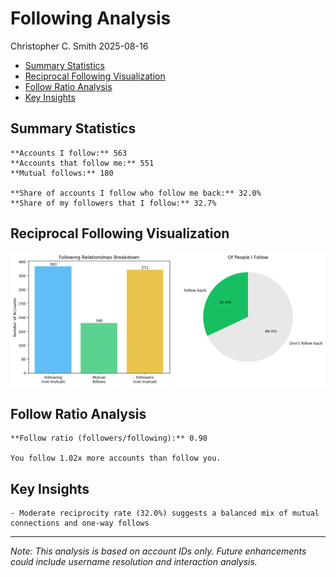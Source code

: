 # Following Analysis
Christopher C. Smith
2025-08-16

- [Summary Statistics](#summary-statistics)
- [Reciprocal Following
  Visualization](#reciprocal-following-visualization)
- [Follow Ratio Analysis](#follow-ratio-analysis)
- [Key Insights](#key-insights)

## Summary Statistics

    **Accounts I follow:** 563
    **Accounts that follow me:** 551
    **Mutual follows:** 180

    **Share of accounts I follow who follow me back:** 32.0%
    **Share of my followers that I follow:** 32.7%

## Reciprocal Following Visualization

![](following_analysis_files/figure-commonmark/cell-4-output-1.png)

## Follow Ratio Analysis

    **Follow ratio (followers/following):** 0.98

    You follow 1.02x more accounts than follow you.

## Key Insights

    - Moderate reciprocity rate (32.0%) suggests a balanced mix of mutual connections and one-way follows

------------------------------------------------------------------------

*Note: This analysis is based on account IDs only. Future enhancements
could include username resolution and interaction analysis.*
